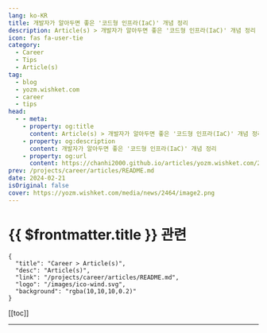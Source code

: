 ```yaml
---
lang: ko-KR
title: 개발자가 알아두면 좋은 '코드형 인프라(IaC)' 개념 정리
description: Article(s) > 개발자가 알아두면 좋은 '코드형 인프라(IaC)' 개념 정리
icon: fas fa-user-tie
category: 
  - Career
  - Tips
  - Article(s)
tag: 
  - blog
  - yozm.wishket.com
  - career
  - tips
head:
  - - meta:
    - property: og:title
      content: Article(s) > 개발자가 알아두면 좋은 '코드형 인프라(IaC)' 개념 정리
    - property: og:description
      content: 개발자가 알아두면 좋은 '코드형 인프라(IaC)' 개념 정리
    - property: og:url
      content: https://chanhi2000.github.io/articles/yozm.wishket.com/2464.html
prev: /projects/career/articles/README.md
date: 2024-02-21
isOriginal: false
cover: https://yozm.wishket.com/media/news/2464/image2.png
---
```


# {{ $frontmatter.title }} 관련

```component VPCard
{
  "title": "Career > Article(s)",
  "desc": "Article(s)",
  "link": "/projects/career/articles/README.md",
  "logo": "/images/ico-wind.svg",
  "background": "rgba(10,10,10,0.2)"
}
```

[[toc]]

---

<SiteInfo
  name="개발자가 알아두면 좋은 '코드형 인프라(IaC)' 개념 정리 | 요즘IT"
  desc="개발자가 알아두면 좋은 '코드형 인프라(IaC)' 개념 정리"
  url="https://yozm.wishket.com/magazine/detail/2464/"
  logo="https://yozm.wishket.com/static/renewal/img/global/gnb_yozmit.svg"
  preview="https://yozm.wishket.com/media/news/2464/image2.png"/>

<!-- TODO: 작성 -->